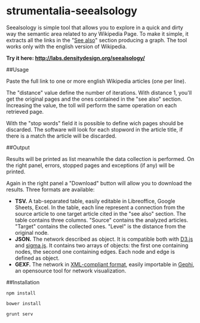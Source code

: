 # strumentalia-seealsology

Seealsology is simple tool that allows you to explore in a quick and dirty way the semantic area related to any Wikipedia Page.
To make it simple, it extracts all the links in the "[See also](https://en.wikipedia.org/wiki/Wikipedia:Manual_of_Style/Layout#See_also_section)" section producing a graph. 
The tool works only with the english version of Wikipedia.

**Try it here: http://labs.densitydesign.org/seealsology/**

##Usage

Paste the full link to one or more english Wikipedia articles (one per line).

The "distance" value define the number of iterations. With distance 1, you'll get the original pages and the ones contained in the "see also" section. 
Increasing the value, the toll will perform the same operation on each retrieved page.

With the "stop words" field it is possible to define wich pages should be discarded. 
The software will look for each stopword in the article title, if there is a match the article will be discarded.

##Output

Results will be printed as list meanwhile the data collection is performed. 
On the right panel, errors, stopped pages and exceptions (if any) will be printed.

Again in the right panel a "Download" button will allow you to download the results.
Three formats are available:
* **TSV.** A tab-separated table, easily editable in Libreoffice, Google Sheets, Excel. In the table, each line represent a connection from the source article to one target article cited in the "see also" section. The table contains three columns. "Source" contains the analyzed articles. "Target" contains the collected ones. "Level" is the distance from the original node.
* **JSON.** The network described as object. It is compatible both with [D3.js](http://bl.ocks.org/mbostock/4062045) and [sigma.js](http://sigmajs.org/).
It contains two arrays of objects: the first one containing nodes, the second one containing edges. Each node and edge is defined as object.
* **GEXF.** The network in [XML-compliant format](http://gexf.net/format/), easily importable in [Gephi](http://gephi.github.io/), an opensource tool for network visualization.

##Installation

`npm install` 

`bower install`

`grunt serv`


